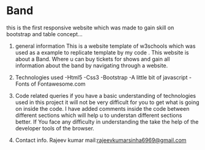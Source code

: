 # Band
this is the first responsive website which was made to gain skill on bootstrap and table concept...

1. general information
This is a website template of w3schools which was used as a example to replicate template by my code .
This website is about a Band.
Where u can buy tickets for shows and gain all information about the band by navigating through a website.

2. Technologies used
-Html5
-Css3
-Bootstrap
-A little bit of javascript
-Fonts of Fontawesome.com

3. Code related queries
if you have a basic understanding of technologies used in this project 
it will not be very difficult for you to get what is going on inside the code.
I have added comments inside the code between different sections which will help u to understan different sections better.
If You face any difficulty in understanding the take the help of the developer tools of the browser.

4. Contact info.
Rajeev kumar
mail:rajeevkumarsinha6969@gmail.com
